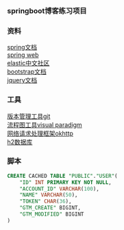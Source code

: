 ### springboot博客练习项目
### 资料
[spring文档](https://spring.io/guides)  
[spring web](https://spring.io/guides/gs/serving-web-content/)  
[elastic中文社区](https://elasticsearch.cn/)  
[bootstrap文档](https://v3.bootcss.com/)  
[jquery文档](http://www.jq22.com/jquery-info122)  

### 工具
[版本管理工具git](https://git-scm.com/)  
[流程图工具visual paradigm](https://www.visual-paradigm.com/cn/download/community.jsp)  
[网络请求处理框架okhttp](https://square.github.io/okhttp/)  
[h2数据库](https://mvnrepository.com/artifact/com.h2database/h2)  
### 脚本
```sql
CREATE CACHED TABLE "PUBLIC"."USER"(
    "ID" INT PRIMARY KEY NOT NULL,
    "ACCOUNT_ID" VARCHAR(100),
    "NAME" VARCHAR(50),
    "TOKEN" CHAR(36),
    "GTM_CREATE" BIGINT,
    "GTM_MODIFIED" BIGINT
)
```